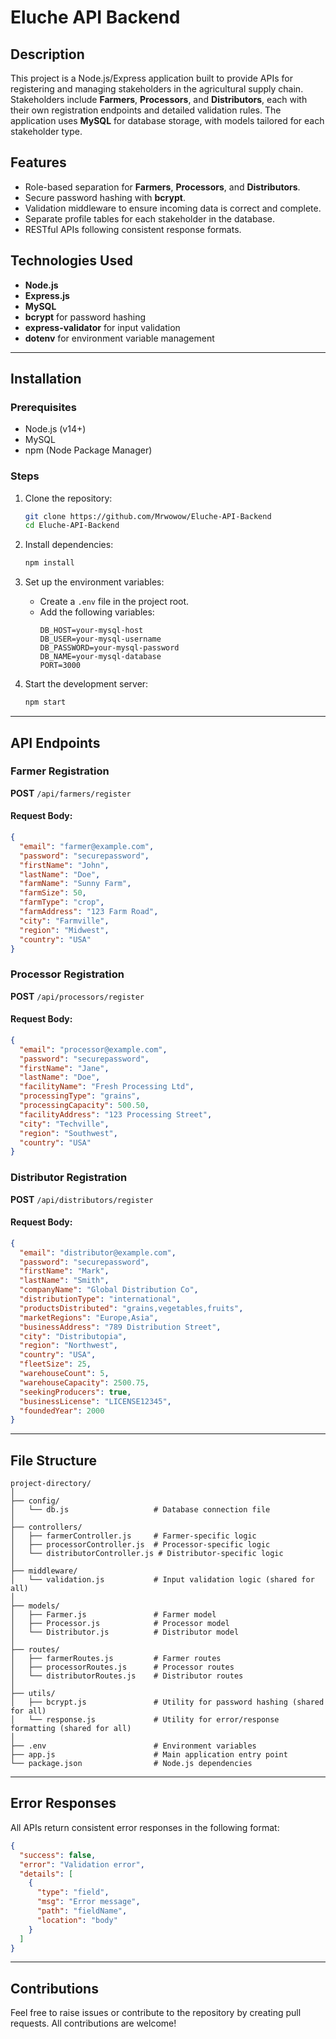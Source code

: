 # Eluche API Backend

## Description
This project is a Node.js/Express application built to provide APIs for registering and managing stakeholders in the agricultural supply chain. Stakeholders include **Farmers**, **Processors**, and **Distributors**, each with their own registration endpoints and detailed validation rules. The application uses **MySQL** for database storage, with models tailored for each stakeholder type.

## Features
- Role-based separation for **Farmers**, **Processors**, and **Distributors**.
- Secure password hashing with **bcrypt**.
- Validation middleware to ensure incoming data is correct and complete.
- Separate profile tables for each stakeholder in the database.
- RESTful APIs following consistent response formats.

## Technologies Used
- **Node.js**
- **Express.js**
- **MySQL**
- **bcrypt** for password hashing
- **express-validator** for input validation
- **dotenv** for environment variable management

---

## Installation

### Prerequisites
- Node.js (v14+)
- MySQL
- npm (Node Package Manager)

### Steps
1. Clone the repository:
   ```bash
   git clone https://github.com/Mrwowow/Eluche-API-Backend
   cd Eluche-API-Backend
   ```

2. Install dependencies:
   ```bash
   npm install
   ```

3. Set up the environment variables:
   - Create a `.env` file in the project root.
   - Add the following variables:
     ```
     DB_HOST=your-mysql-host
     DB_USER=your-mysql-username
     DB_PASSWORD=your-mysql-password
     DB_NAME=your-mysql-database
     PORT=3000
     ```

4. Start the development server:
   ```bash
   npm start
   ```

---

## API Endpoints

### Farmer Registration
**POST** `/api/farmers/register`

#### Request Body:
```json
{
  "email": "farmer@example.com",
  "password": "securepassword",
  "firstName": "John",
  "lastName": "Doe",
  "farmName": "Sunny Farm",
  "farmSize": 50,
  "farmType": "crop",
  "farmAddress": "123 Farm Road",
  "city": "Farmville",
  "region": "Midwest",
  "country": "USA"
}
```

### Processor Registration
**POST** `/api/processors/register`

#### Request Body:
```json
{
  "email": "processor@example.com",
  "password": "securepassword",
  "firstName": "Jane",
  "lastName": "Doe",
  "facilityName": "Fresh Processing Ltd",
  "processingType": "grains",
  "processingCapacity": 500.50,
  "facilityAddress": "123 Processing Street",
  "city": "Techville",
  "region": "Southwest",
  "country": "USA"
}
```

### Distributor Registration
**POST** `/api/distributors/register`

#### Request Body:
```json
{
  "email": "distributor@example.com",
  "password": "securepassword",
  "firstName": "Mark",
  "lastName": "Smith",
  "companyName": "Global Distribution Co",
  "distributionType": "international",
  "productsDistributed": "grains,vegetables,fruits",
  "marketRegions": "Europe,Asia",
  "businessAddress": "789 Distribution Street",
  "city": "Distributopia",
  "region": "Northwest",
  "country": "USA",
  "fleetSize": 25,
  "warehouseCount": 5,
  "warehouseCapacity": 2500.75,
  "seekingProducers": true,
  "businessLicense": "LICENSE12345",
  "foundedYear": 2000
}
```

---

## File Structure
```
project-directory/
│
├── config/
│   └── db.js                   # Database connection file
│
├── controllers/
│   ├── farmerController.js     # Farmer-specific logic
│   ├── processorController.js  # Processor-specific logic
│   └── distributorController.js # Distributor-specific logic
│
├── middleware/
│   └── validation.js           # Input validation logic (shared for all)
│
├── models/
│   ├── Farmer.js               # Farmer model
│   ├── Processor.js            # Processor model
│   └── Distributor.js          # Distributor model
│
├── routes/
│   ├── farmerRoutes.js         # Farmer routes
│   ├── processorRoutes.js      # Processor routes
│   └── distributorRoutes.js    # Distributor routes
│
├── utils/
│   ├── bcrypt.js               # Utility for password hashing (shared for all)
│   └── response.js             # Utility for error/response formatting (shared for all)
│
├── .env                        # Environment variables
├── app.js                      # Main application entry point
└── package.json                # Node.js dependencies
```

---

## Error Responses
All APIs return consistent error responses in the following format:
```json
{
  "success": false,
  "error": "Validation error",
  "details": [
    {
      "type": "field",
      "msg": "Error message",
      "path": "fieldName",
      "location": "body"
    }
  ]
}
```

---

## Contributions
Feel free to raise issues or contribute to the repository by creating pull requests. All contributions are welcome!